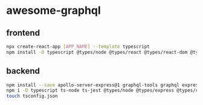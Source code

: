 # awesome-graphql
## frontend
```bash
npx create-react-app [APP_NAME] --template typescript
npm install -D typescript @types/node @types/react @types/react-dom @types/jest
```

## backend
```bash
npm install --save apollo-server-express@1 graphql-tools graphql express body-parser
npm i -D typescript ts-node ts-jest @types/node @types/express @types/cors
touch tsconfig.json
```